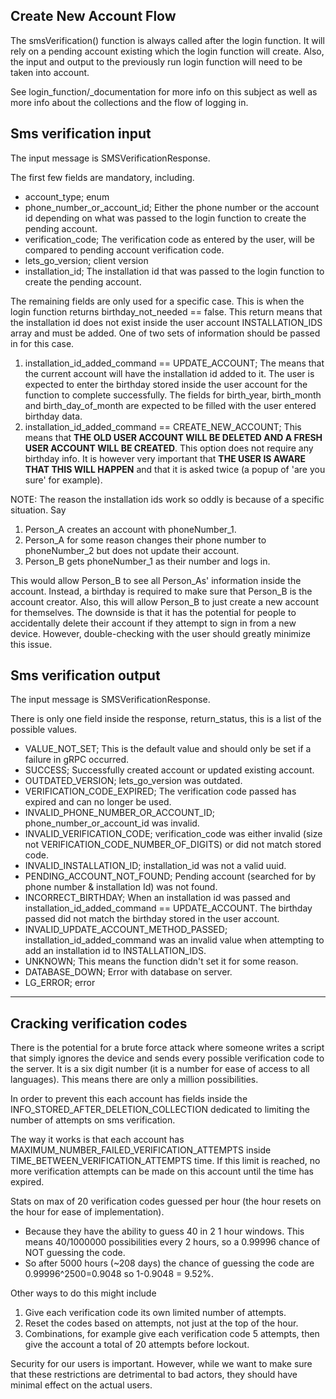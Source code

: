
## Create New Account Flow

The smsVerification() function is always called after the login function. It will rely on a pending account existing 
 which the login function will create. Also, the input and output to the previously run login function will need to
 be taken into account.

See login_function/_documentation for more info on this subject as well as more info about the collections and the 
 flow of logging in.

## Sms verification input

The input message is SMSVerificationResponse.

The first few fields are mandatory, including.
 * account_type; enum
 * phone_number_or_account_id; Either the phone number or the account id depending on what was passed to the
  login function to create the pending account.
 * verification_code; The verification code as entered by the user, will be compared to pending account verification 
  code.
 * lets_go_version; client version
 * installation_id; The installation id that was passed to the login function to create the pending account.

The remaining fields are only used for a specific case. This is when the login function returns
 birthday_not_needed == false. This return means that the installation id does not exist inside the user account
 INSTALLATION_IDS array and must be added. One of two sets of information should be passed in for this case.
 1) installation_id_added_command == UPDATE_ACCOUNT; The means that the current account will have the installation id
  added to it. The user is expected to enter the birthday stored inside the user account for the function to complete 
  successfully. The fields for birth_year, birth_month and birth_day_of_month are expected to be filled with the user
  entered birthday data.
 2) installation_id_added_command == CREATE_NEW_ACCOUNT; This means that **THE OLD USER ACCOUNT WILL BE DELETED AND A
  FRESH USER ACCOUNT WILL BE CREATED**. This option does not require any birthday info. It is however very important
  that **THE USER IS AWARE THAT THIS WILL HAPPEN** and that it is asked twice (a popup of 'are you sure' for example). 

NOTE: The reason the installation ids work so oddly is because of a specific situation. Say
 1) Person_A creates an account with phoneNumber_1.
 2) Person_A for some reason changes their phone number to phoneNumber_2 but does not update their account.
 3) Person_B gets phoneNumber_1 as their number and logs in.

This would allow Person_B to see all Person_As' information inside the account. Instead, a birthday is required to make 
 sure that Person_B is the account creator. Also, this will allow Person_B to just create a new account for themselves.
 The downside is that it has the potential for people to accidentally delete their account if they attempt to sign in
 from a new device. However, double-checking with the user should greatly minimize this issue.

## Sms verification output

The input message is SMSVerificationResponse.

There is only one field inside the response, return_status, this is a list of the possible values.
 * VALUE_NOT_SET; This is the default value and should only be set if a failure in gRPC occurred.
 * SUCCESS; Successfully created account or updated existing account.
 * OUTDATED_VERSION; lets_go_version was outdated.
 * VERIFICATION_CODE_EXPIRED; The verification code passed has expired and can no longer be used.
 * INVALID_PHONE_NUMBER_OR_ACCOUNT_ID; phone_number_or_account_id was invalid.
 * INVALID_VERIFICATION_CODE; verification_code was either invalid (size not VERIFICATION_CODE_NUMBER_OF_DIGITS) or
  did not match stored code.
 * INVALID_INSTALLATION_ID; installation_id was not a valid uuid.
 * PENDING_ACCOUNT_NOT_FOUND; Pending account (searched for by phone number & installation Id) was not found.
 * INCORRECT_BIRTHDAY; When an installation id was passed and installation_id_added_command == UPDATE_ACCOUNT. The
  birthday passed did not match the birthday stored in the user account.
 * INVALID_UPDATE_ACCOUNT_METHOD_PASSED; installation_id_added_command was an invalid value when attempting to add an
  installation id to INSTALLATION_IDS.
 * UNKNOWN; This means the function didn't set it for some reason.
 * DATABASE_DOWN; Error with database on server.
 * LG_ERROR; error

---

## Cracking verification codes

There is the potential for a brute force attack where someone writes a script that simply ignores the device and sends
 every possible verification code to the server. It is a six digit number (it is a number for ease of access to all 
 languages). This means there are only a million possibilities.

In order to prevent this each account has fields inside the INFO_STORED_AFTER_DELETION_COLLECTION dedicated to limiting
 the number of attempts on sms verification.

The way it works is that each account has MAXIMUM_NUMBER_FAILED_VERIFICATION_ATTEMPTS inside 
 TIME_BETWEEN_VERIFICATION_ATTEMPTS time. If this limit is reached, no more verification attempts can be made on this 
 account until the time has expired. 

Stats on max of 20 verification codes guessed per hour (the hour resets on the hour for ease of implementation).
 * Because they have the ability to guess 40 in 2 1 hour windows. This means 40/1000000 possibilities every 2 hours, so
  a 0.99996 chance of NOT guessing the code.
 * So after 5000 hours (~208 days) the chance of guessing the code are 0.99996^2500=0.9048 so 1-0.9048 = 9.52%.

Other ways to do this might include
 1) Give each verification code its own limited number of attempts.
 2) Reset the codes based on attempts, not just at the top of the hour.
 3) Combinations, for example give each verification code 5 attempts, then give the account a total of 20 attempts 
  before lockout.

Security for our users is important. However, while we want to make sure that these restrictions are detrimental to bad
 actors, they should have minimal effect on the actual users.
